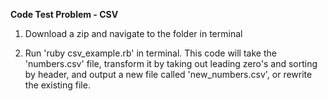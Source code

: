 **Code Test Problem - CSV**

1.  Download a zip and navigate to the folder in terminal

2.  Run 'ruby csv\_example.rb' in terminal.  This code will take the 'numbers.csv' file, transform it by taking out leading zero's and sorting by header, and output a new file called 'new\_numbers.csv', or rewrite the existing file.








